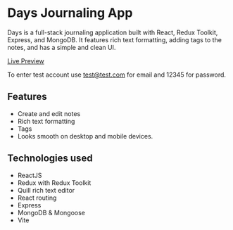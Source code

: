 # Days Journaling App
Days is a full-stack journaling application built with React, Redux Toolkit, Express, and MongoDB. It features rich text formatting, adding tags to the notes, and has a simple and clean UI.

[Live Preview](https://alexthetaffer.github.io/days)

To enter test account use test@test.com for email and 12345 for password.

## Features
- Create and edit notes
- Rich text formatting
- Tags
- Looks smooth on desktop and mobile devices.

## Technologies used
- ReactJS
- Redux with Redux Toolkit
- Quill rich text editor
- React routing
- Express
- MongoDB & Mongoose
- Vite
